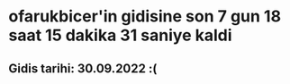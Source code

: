 # ofarukbicer'in gidisine son 7 gun 18 saat 15 dakika 31 saniye kaldi

## Gidis tarihi: 30.09.2022 :(